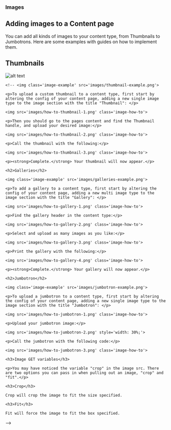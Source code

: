   ### Images

  ## Adding images to a Content page

  You can add all kinds of images to your content type, from Thumbnails to Jumbotrons. Here are some examples with guides on
  how to implement them.

  ## Thumbnails

  ![alt text](https://github.com/clixell/clixell-content/help-docs/images/thumbnail-example.png "Example of a thumbnail")

    <!-- <img class='image-example' src='images/thumbnail-example.png'>

    <p>To upload a custom thumbnail to a content type, first start by altering the config of your content page, adding a new single image type to the image section with the title "Thumbnail": </p>

    <img src='images/how-to-thumbnail-1.png' class='image-how-to'>

    <p>Then you should go to the pages content and find the Thumbnail handle, and upload your desired image:</p>

    <img src='images/how-to-thumbnail-2.png' class='image-how-to'>

    <p>Call the thumbnail with the following:</p>

    <img src='images/how-to-thumbnail-3.png' class='image-how-to'>

    <p><strong>Complete.</strong> Your thumbnail will now appear.</p>

  </div>

  <div class='content'>

    <h2>Galleries</h2>

    <img class='image-example' src='images/galleries-example.png'>

    <p>To add a gallery to a content type, first start by altering the config of your content page, adding a new multi image type to the image section with the title "Gallery": </p>

    <img src='images/how-to-gallery-1.png' class='image-how-to'>

    <p>Find the gallery header in the content type:</p>

    <img src='images/how-to-gallery-2.png' class='image-how-to'>

    <p>Select and upload as many images as you like:</p>

    <img src='images/how-to-gallery-3.png' class='image-how-to'>

    <p>Print the gallery with the following:</p>

    <img src='images/how-to-gallery-4.png' class='image-how-to'>

    <p><strong>Complete.</strong> Your gallery will now appear.</p>

  </div>

  <div class='content'>

    <h2>Jumbotron</h2>

    <img class='image-example' src='images/jumbotron-example.png'>

    <p>To upload a jumbotron to a content type, first start by altering the config of your content page, adding a new single image type to the image section with the title "Jumbotron": </p>

    <img src='images/how-to-jumbotron-1.png' class='image-how-to'>

    <p>Upload your jumbotron image:</p>

    <img src='images/how-to-jumbotron-2.png' style='width: 30%;'>

    <p>Call the jumbotron with the following code:</p>

    <img src='images/how-to-jumbotron-3.png' class='image-how-to'>

  </div>

  <div class='content'>

    <h3>Image GET variables</h3>

    <p>You may have noticed the variable "crop" in the image src. There are two options you can pass in when pulling out an image, "crop" and "fit".</p>

    <h3>Crop</h3>

    Crop will crop the image to fit the size specified.

    <h3>Fit</h3>

    Fit will force the image to fit the box specified.

  </div>

</div> -->
